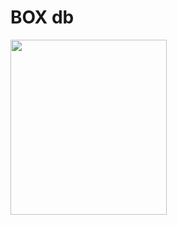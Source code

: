 # BOX db


<img src="https://user-images.githubusercontent.com/65331304/151694894-c4720d7b-0535-4398-8bad-1b6b968fe672.png" width="250" height="280">


  
